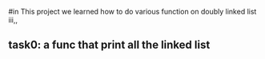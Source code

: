 #in This project we learned how to do various function on doubly linked list
iii,,
## task0: a func that print all the linked list
